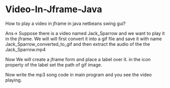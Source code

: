 # Video-In-Jframe-Java
How to play a video in jframe in java netbeans swing gui?

Ans->   Suppose there is a video named Jack_Sparrow and we want to play it in the jframe.
We will will first convert it into a gif file  and save it with name Jack_Sparrow_converted_to_gif
and then extract the audio of the the Jack_Sparrow.mp4

Now We will create a jframe form and place a label  over it. in the icon property of the label set the path of gif image.


Now write the  mp3 song code in main program and you see the video playing.
